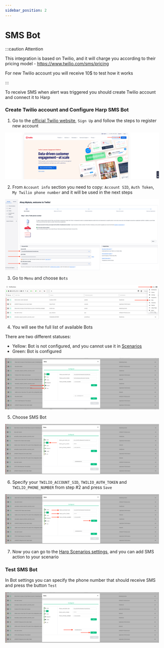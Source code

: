 ```yaml
---
sidebar_position: 2
---
```


# SMS Bot

:::caution Attention

This integration is based on Twilio, and it will charge you according to their pricing model - https://www.twilio.com/sms/pricing

For new Twilio account you will receive 10$ to test how it works

:::

To receive SMS when alert was triggered you should create Twilio account and connect it to Harp

### Create Twilio account and Configure Harp SMS Bot

1. Go to the [official Twilio website](https://www.twilio.com/), `Sign Up` and follow the steps to register new account

![img_15.png](img_15.png)

2. From `Account info` section you need to copy: `Account SID`, `Auth Token`, `My Twilio phone number` and it will be used in the next steps

![img_16.png](img_16.png)

3. Go to `Menu` and choose `Bots`

![img_5.png](img_5.png)

4. You will see the full list of available Bots

There are two different statuses:
- Yellow: Bot is not configured, and you cannot use it in [Scenarios](../scenarios-overview/scenarios-overview.md)
- Green: Bot is configured

![img_7.png](img_7.png)

5. Choose SMS Bot

![img_20.png](img_20.png)

6. Specify your `TWILIO_ACCOUNT_SID`, `TWILIO_AUTH_TOKEN` and `TWILIO_PHONE_NUMBER` from step #2 and press `Save`

![img_21.png](img_21.png)

7. Now you can go to the [Harp Scenarios settings](../scenarios-overview/sms.md), and you can add SMS action to your scenario

### Test SMS Bot

In Bot settings you can specify the phone number that should receive SMS and press the button `Test`

![img_22.png](img_22.png)

